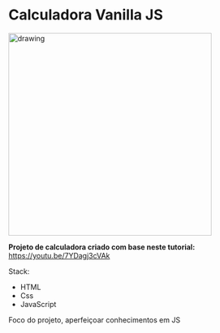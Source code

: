 # Calculadora Vanilla JS

<img src="https://i.ibb.co/QJBNx5v/Screen-Shot-2021-01-31-at-22-41-36.png" alt="drawing" width="400"/>

**Projeto de calculadora criado com base neste tutorial:** https://youtu.be/7YDagj3cVAk

Stack:
- HTML
- Css
- JavaScript

Foco do projeto, aperfeiçoar conhecimentos em JS
